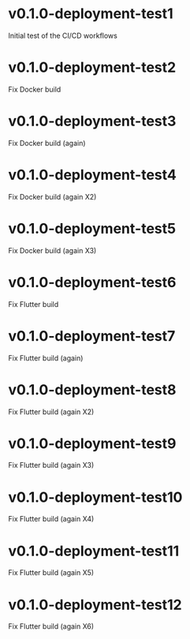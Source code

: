 # v0.1.0-deployment-test1
Initial test of the CI/CD workflows

# v0.1.0-deployment-test2
Fix Docker build

# v0.1.0-deployment-test3
Fix Docker build (again)

# v0.1.0-deployment-test4
Fix Docker build (again X2)

# v0.1.0-deployment-test5
Fix Docker build (again X3)

# v0.1.0-deployment-test6
Fix Flutter build

# v0.1.0-deployment-test7
Fix Flutter build (again)

# v0.1.0-deployment-test8
Fix Flutter build (again X2)

# v0.1.0-deployment-test9
Fix Flutter build (again X3)

# v0.1.0-deployment-test10
Fix Flutter build (again X4)

# v0.1.0-deployment-test11
Fix Flutter build (again X5)

# v0.1.0-deployment-test12
Fix Flutter build (again X6)
